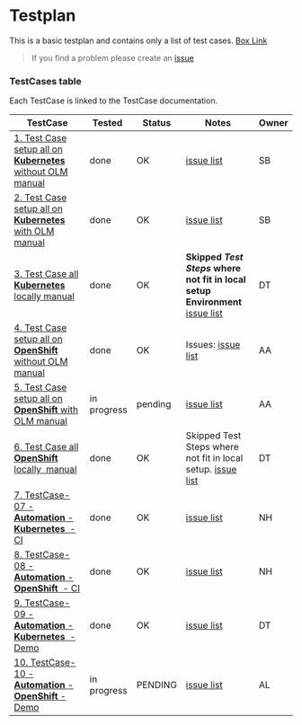 # Testplan

This is a basic testplan and contains only a list of test cases.
[Box Link](https://ibm.box.com/s/lydi76fp84yg2fvzqrckezlehu1chi6l)

> If you find a problem please create an [issue](https://github.com/IBM/operator-sample-go/issues/new/choose)

### TestCases table 

Each TestCase is linked to the TestCase documentation.

| TestCase | Tested | Status | Notes | Owner |
| --- | --- | --- | --- | --- |
| [1. Test Case setup all on **Kubernetes** without OLM manual](https://ibm.box.com/s/bo25ocn1mjpm7j61ehmglawda7f0plmw) | done | OK | [issue list](https://github.com/IBM/operator-sample-go/issues?q=label%3Atestcase01+)| SB |
| [2. Test Case setup all on **Kubernetes** with OLM manual](https://ibm.box.com/s/drm296zjnw10i0g04fli0rdt9vo610ui) | done | OK  | [issue list](https://github.com/IBM/operator-sample-go/issues?q=label%3Atestcase02+)| SB |
| [3. Test Case all **Kubernetes** locally manual](https://ibm.box.com/s/jzkvohw5fprvpiggqsubymlp1al1c0r7) | done | OK | **Skipped _Test Steps_ where not fit in local setup Environment** [issue list](https://github.com/IBM/operator-sample-go/issues?q=label%3Atestcase03+)| DT |
| [4. Test Case setup all on **OpenShift** without OLM manual](https://ibm.box.com/s/e8ckkneiysrztg4foy4ek268pb5z5h31) | done | OK | Issues:  [issue list](https://github.com/IBM/operator-sample-go/issues?q=label%3Atestcase04+)| AA |
| [5. Test Case setup all on **OpenShift** with OLM manual](https://ibm.box.com/s/3t6flws1e2vplgla965df987uzfvow09) | in progress | pending | [issue list](https://github.com/IBM/operator-sample-go/issues?q=label%3Atestcase05+) | AA |
| [6. Test Case all **OpenShift** locally  manual](https://ibm.box.com/s/ni3tso7v12bqbno3vj96crhld0mpl2bi) | done | OK | Skipped Test Steps where not fit in local setup. [issue list](https://github.com/IBM/operator-sample-go/issues?q=label%3Atestcase06+)| DT |
| [7. TestCase-07 - **Automation** - **Kubernetes**  - CI](https://ibm.box.com/s/e1v7241vxynhn3vfw55sbtx7qs13w549) | done | OK | [issue list](https://github.com/IBM/operator-sample-go/issues?q=label%3Atestcase07+) | NH |
| [8. TestCase-08 - **Automation** - **OpenShift**  - CI](https://ibm.box.com/s/e1v7241vxynhn3vfw55sbtx7qs13w549) | done | OK | [issue list](https://github.com/IBM/operator-sample-go/issues?q=label%3Atestcase08+) | NH |
| [9. TestCase-09 - **Automation** - **Kubernetes**  - Demo](https://ibm.box.com/s/fg4ejoq459fdyzjz7pz7i1jve6c7maib) | done | OK | [issue list](https://github.com/IBM/operator-sample-go/issues?q=label%3Atestcase09+) | DT |
| [10. TestCase-10 - **Automation** - **OpenShift** - Demo](https://ibm.box.com/s/qauu1ju1ss889pa084bs6seeh3nqk1ny) |  in progress | PENDING | [issue list](https://github.com/IBM/operator-sample-go/issues?q=label%3Atestcase10+) | AL |
